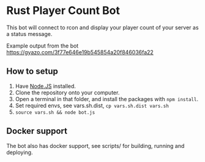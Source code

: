 # Rust Player Count Bot

This bot will connect to rcon and display your player count of your server as a status message.

Example output from the bot 
https://gyazo.com/3f77e646e19b545854a20f846036fa22

## How to setup

1. Have [Node.JS](https://nodejs.org) installed.
2. Clone the repository onto your computer.
3. Open a terminal in that folder, and install the packages with `npm install`.
4. Set required envs, see vars.sh.dist, `cp vars.sh.dist vars.sh`
5. `source vars.sh && node bot.js`

## Docker support

The bot also has docker support, see scripts/ for building, running and deploying.